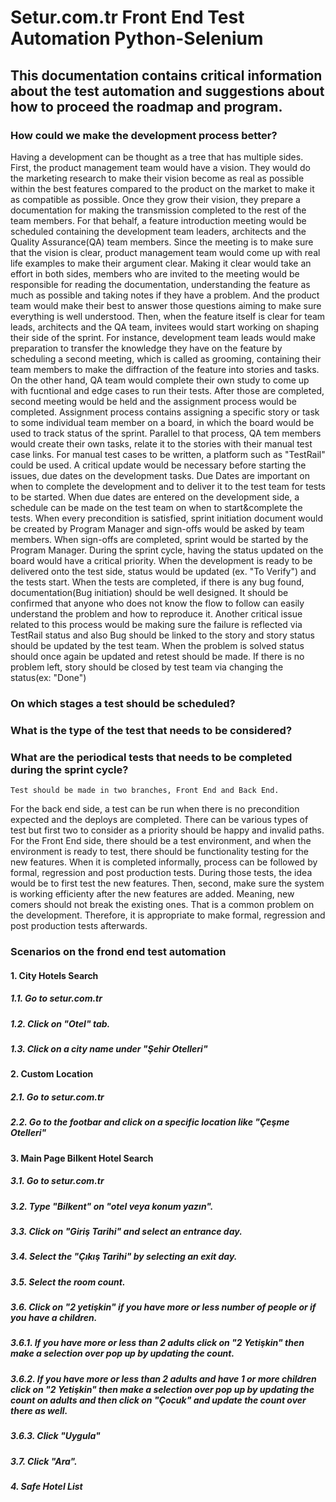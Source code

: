 # Setur.com.tr Front End Test Automation Python-Selenium
## This documentation contains critical information about the test automation and suggestions about how to proceed the roadmap and program.

### How could we make the development process better?

  Having a development can be thought as a tree that has multiple sides. First, the product management team would have a vision. They would do the marketing research to make their vision become as real as possible within the best features compared to the product on the market to make it as compatible as possible. Once they grow their vision, they prepare a documentation for making the transmission completed to the rest of the team members. For that behalf, a feature introduction meeting would be scheduled containing the development team leaders, architects and the Quality Assurance(QA) team members. Since the meeting is to make sure that the vision is clear, product management team would come up with real life examples to make their argument clear. Making it clear would take an effort in both sides, members who are invited to the meeting would be responsible for reading the documentation, understanding the feature as much as possible and taking notes if they have a problem. And the product team would make their best to answer those questions aiming to make sure everything is well understood. Then, when the feature itself is clear for team leads, architects and the QA team, invitees would start working on shaping their side of the sprint. For instance, development team leads would make preparation to transfer the knowledge they have on the feature by scheduling a second meeting, which is called as grooming, containing their team members to make the diffraction of the feature into stories and tasks. On the other hand, QA team would complete their own study to come up with fucntional and edge cases to run their tests. After those are completed, second meeting would be held and the assignment process would be completed. Assignment process contains assigning a specific story or task to some individual team member on a board, in which the board would be used to track status of the sprint. Parallel to that process, QA tem members would create their own tasks, relate it to the stories with their manual test case links. For manual test cases to be written, a platform such as "TestRail" could be used. A critical update would be necessary before starting the issues, due dates on the development tasks. Due Dates are important on when to complete the development and to deliver it to the test team for tests to be started. When due dates are entered on the development side, a schedule can be made on the test team on when to start&complete the tests. When every precondition is satisfied, sprint initiation document would be created by Program Manager and sign-offs would be asked by team members. When sign-offs are completed, sprint would be started by the Program Manager. During the sprint cycle, having the status updated on the board would have a critical priority. When the development is ready to be delivered onto the test side, status would be updated (ex. "To Verify") and the tests start. When the tests are completed, if there is any bug found, documentation(Bug initiation) should be well designed. It should be confirmed that anyone who does not know the flow to follow can easily understand the problem and how to reproduce it. Another critical issue related to this process would be making sure the failure is reflected via TestRail status and also Bug should be linked to the story and story status should be updated by the test team. When the problem is solved status should once again be updated and retest should be made. If there is no problem left, story should be closed by test team via changing the status(ex: "Done")
  
 ### On which stages a test should be scheduled?
 ### What is the type of the test that needs to be considered?
 ### What are the periodical tests that needs to be completed during the sprint cycle?
  
    Test should be made in two branches, Front End and Back End.
For the back end side, a test can be run when there is no precondition expected and the deploys are completed. There can be various types of test but first two to consider as a priority should be happy and invalid paths.
For the Front End side, there should be a test environment, and when the environment is ready to test, there should be functionality testing for the new features.
When it is completed informally, process can be followed by formal, regression and post production tests.
During those tests, the idea would be to first test the new features. Then, second, make sure the system is working efficienty after the new features are added.
Meaning, new comers should not break the existing ones.
That is a common problem on the development. Therefore, it is appropriate to make formal, regression and post production tests afterwards.
    
 ### Scenarios on the frond end test automation
 #### 1. City Hotels Search
 ##### 1.1. Go to setur.com.tr
 ##### 1.2. Click on "Otel" tab.
 ##### 1.3. Click on a city name under "Şehir Otelleri"
 #### 2. Custom Location
 ##### 2.1. Go to setur.com.tr
 ##### 2.2. Go to the footbar and click on a specific location like "Çeşme Otelleri"
 #### 3. Main Page Bilkent Hotel Search
 ##### 3.1. Go to setur.com.tr
 ##### 3.2. Type "Bilkent" on "otel veya konum yazın".
 ##### 3.3. Click on "Giriş Tarihi" and select an entrance day.
 ##### 3.4. Select the "Çıkış Tarihi" by selecting an exit day.
 ##### 3.5. Select the room count.
 ##### 3.6. Click on "2 yetişkin" if you have more or less number of people or if you have a children. 
 ##### 3.6.1. If you have more or less than 2 adults click on "2 Yetişkin" then make a selection over pop up by updating the count.
 ##### 3.6.2. If you have more or less than 2 adults and have 1 or more children click on "2 Yetişkin" then make a selection over pop up by updating the count on adults and then click on "Çocuk" and update the count over there as well. 
 ##### 3.6.3. Click "Uygula"
 ##### 3.7. Click "Ara".
 ##### 4. Safe Hotel List
 
    
    
